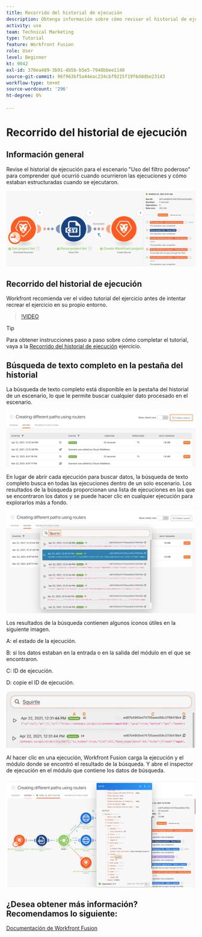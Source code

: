 ```yaml
---
title: Recorrido del historial de ejecución
description: Obtenga información sobre cómo revisar el historial de ejecución de un escenario para comprender lo que ha sucedido cuando [!DNL Adobe Workfront Fusion].
activity: use
team: Technical Marketing
type: Tutorial
feature: Workfront Fusion
role: User
level: Beginner
kt: 9042
exl-id: 370ea489-3b91-4b5b-b5e5-7948bbee1148
source-git-commit: 96f963bf5a44eac234cbf9215f19f6dddbe23143
workflow-type: tm+mt
source-wordcount: '296'
ht-degree: 0%

---
```


# Recorrido del historial de ejecución

## Información general

Revise el historial de ejecución para el escenario &quot;Uso del filtro poderoso&quot; para comprender qué ocurrió cuando ocurrieron las ejecuciones y cómo estaban estructuradas cuando se ejecutaron.

![Imagen del historial de ejecución en un escenario de fusión](assets/execution-history-and-scheduling-1.png)

## Recorrido del historial de ejecución

Workfront recomienda ver el vídeo tutorial del ejercicio antes de intentar recrear el ejercicio en su propio entorno.

>[!VIDEO](https://video.tv.adobe.com/v/335283/?quality=12)

>[!TIP]
>
>Para obtener instrucciones paso a paso sobre cómo completar el tutorial, vaya a la [Recorrido del historial de ejecución](https://experienceleague.adobe.com/docs/workfront-learn/tutorials-workfront/fusion/exercises/execution-history.html?lang=en) ejercicio.

## Búsqueda de texto completo en la pestaña del historial

La búsqueda de texto completo está disponible en la pestaña del historial de un escenario, lo que le permite buscar cualquier dato procesado en el escenario.

![Imagen de búsqueda del historial de ejecución](assets/execution-history-and-scheduling-2.png)

En lugar de abrir cada ejecución para buscar datos, la búsqueda de texto completo busca en todas las ejecuciones dentro de un solo escenario. Los resultados de la búsqueda proporcionan una lista de ejecuciones en las que se encontraron los datos y se puede hacer clic en cualquier ejecución para explorarlos más a fondo.

![Imagen de una búsqueda del historial de ejecución](assets/execution-history-and-scheduling-3.png)

Los resultados de la búsqueda contienen algunos iconos útiles en la siguiente imagen.

A: el estado de la ejecución.

B: si los datos estaban en la entrada o en la salida del módulo en el que se encontraron.

C: ID de ejecución.

D: copie el ID de ejecución.

![Imagen de los resultados de búsqueda del historial de ejecución](assets/execution-history-and-scheduling-4.png)

Al hacer clic en una ejecución, Workfront Fusion carga la ejecución y el módulo donde se encontró el resultado de la búsqueda. Y abre el inspector de ejecución en el módulo que contiene los datos de búsqueda.

![Una imagen de un historial de ejecución vincula](assets/execution-history-and-scheduling-5.png)


## ¿Desea obtener más información? Recomendamos lo siguiente:

[Documentación de Workfront Fusion](https://experienceleague.adobe.com/docs/workfront/using/adobe-workfront-fusion/workfront-fusion-2.html?lang=en)
